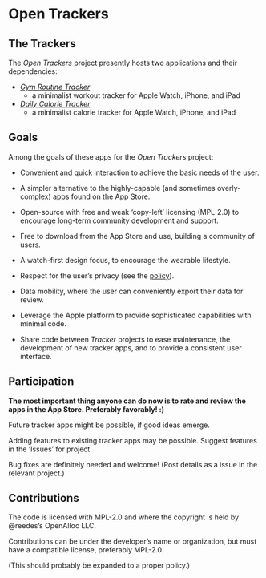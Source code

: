 # Open Trackers

## The Trackers

The _Open Trackers_ project presently hosts two applications and their
dependencies:

* [_Gym Routine Tracker_](https://open-trackers.github.io/grt/)
  - a minimalist workout tracker for Apple Watch, iPhone, and iPad
* [_Daily Calorie Tracker_](https://open-trackers.github.io/dct/)
  - a minimalist calorie tracker for Apple Watch, iPhone, and iPad

## Goals

Among the goals of these apps for the _Open Trackers_ project:

* Convenient and quick interaction to achieve the basic needs of the user. 

* A simpler alternative to the highly-capable (and sometimes
  overly-complex) apps found on the App Store. 

* Open-source with free and weak ‘copy-left’ licensing (MPL-2.0) to
  encourage long-term community development and support.

* Free to download from the App Store and use, building a community of
  users.

* A watch-first design focus, to encourage the wearable lifestyle.

* Respect for the user’s privacy (see the
  [policy](https://open-trackers.github.io/privacy/)).

* Data mobility, where the user can conveniently export their data for
  review.

* Leverage the Apple platform to provide sophisticated capabilities with
  minimal code.

* Share code between _Tracker_ projects to ease maintenance, the
  development of new tracker apps, and to provide a consistent user
  interface.

## Participation

**The most important thing anyone can do now is to rate and review the
apps in the App Store. Preferably favorably! :)**

Future tracker apps might be possible, if good ideas emerge.

Adding features to existing tracker apps may be possible. Suggest features
in the ‘Issues’ for project.

Bug fixes are definitely needed and welcome! (Post details as a issue in
the relevant project.)

## Contributions

The code is licensed with MPL-2.0 and where the copyright is held by
@reedes’s OpenAlloc LLC. 

Contributions can be under the developer’s name or organization, but must
have a compatible license, preferably MPL-2.0.

(This should probably be expanded to a proper policy.)

